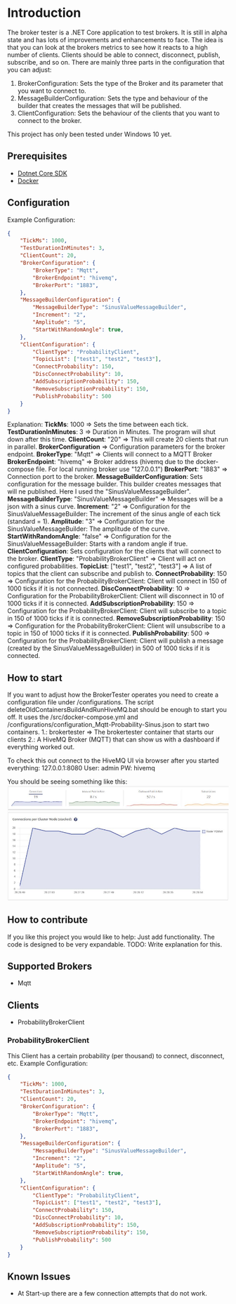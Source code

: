 # Introduction

The broker tester is a .NET Core application to test brokers.
It is still in alpha state and has lots of improvements and enhancements to face.
The idea is that you can look at the brokers metrics to see how it reacts to a high number of clients. Clients should be able to connect, disconnect, publish, subscribe, and so on. There are mainly three parts in the configuration that you can adjust:

1. BrokerConfiguration: Sets the type of the Broker and its parameter that you want to connect to.
2. MessageBuilderConfiguration: Sets the type and behaviour of the builder that creates  the messages that will be published.
3. ClientConfiguration: Sets the behaviour of the clients that you want to connect to the broker.

This project has only been tested under Windows 10 yet.

## Prerequisites

- [Dotnet Core SDK](https://dotnet.microsoft.com/download)
- [Docker](https://docs.docker.com/get-docker/)


## Configuration

Example Configuration:

```json
{
    "TickMs": 1000,
    "TestDurationInMinutes": 3,
    "ClientCount": 20,
    "BrokerConfiguration": {
        "BrokerType": "Mqtt",
        "BrokerEndpoint": "hivemq",
        "BrokerPort": "1883",
    },
    "MessageBuilderConfiguration": {
        "MessageBuilderType": "SinusValueMessageBuilder",
        "Increment": "2",
        "Amplitude": "5",
        "StartWithRandomAngle": true,
    },
    "ClientConfiguration": {
        "ClientType": "ProbabilityClient",
        "TopicList": ["test1", "test2", "test3"],
        "ConnectProbability": 150,
        "DiscConnectProbability": 10,
        "AddSubscriptionProbability": 150,
        "RemoveSubscriptionProbability": 150,
        "PublishProbability": 500
    }
}

```

Explanation:
**TickMs**: 1000 => Sets the time between each tick.
**TestDurationInMinutes**: 3 => Duration in Minutes. The program will shut down after this time.
**ClientCount**: "20" => This will create 20 clients that run in parallel.
**BrokerConfiguration** => Configuration parameters for the broker endpoint.
**BrokerType**: "Mqtt" => Clients will connect to a MQTT Broker
**BrokerEndpoint**: "hivemq" => Broker address (hivemq due to the docker-compose file. For local running broker use "127.0.0.1")
**BrokerPort**: "1883" => Connection port to the broker.
**MessageBuilderConfiguration**: Sets configuration for the message builder. This builder creates messages that will ne published. Here I used the "SinusValueMessageBuilder".
**MessageBuilderType**: "SinusValueMessageBuilder" => Messages will be a json with a sinus curve.
**Increment**: "2" => Configuration for the SinusValueMessageBuilder: The increment of the sinus angle of each tick (standard = 1).
**Amplitude**: "3" => Configuration for the SinusValueMessageBuilder: The amplitude of the curve.
**StartWithRandomAngle**: "false" => Configuration for the SinusValueMessageBuilder: Starts with a random angle if true.
**ClientConfiguration**: Sets configuration for the clients that will connect to the broker.
**ClientType**: "ProbabilityBrokerClient" => Client will act on configured probabilities.
**TopicList**: ["test1", "test2", "test3"] => A list of topics that the client can subscribe and publish to.
**ConnectProbability**: 150 => Configuration for the ProbabilityBrokerClient: Client will connect in 150 of 1000 ticks if it is not connected.
**DiscConnectProbability**: 10 => Configuration for the ProbabilityBrokerClient: Client will disconnect in 10 of 1000 ticks if it is connected.
**AddSubscriptionProbability**: 150 => Configuration for the ProbabilityBrokerClient: Client will subscribe to a topic in 150 of 1000 ticks if it is connected.
**RemoveSubscriptionProbability**: 150 => Configuration for the ProbabilityBrokerClient: Client will unsubscribe to a topic in 150 of 1000 ticks if it is connected.
**PublishProbability**: 500 => Configuration for the ProbabilityBrokerClient: Client will publish a message (created by the SinusValueMessageBuilder) in 500 of 1000 ticks if it is connected.

## How to start

If you want to adjust how the BrokerTester operates you need to create a configuration file under /configurations.
The script deleteOldContainersBuildAndRunHiveMQ.bat should be enough to start you off. It uses the /src/docker-compose.yml and /configurations/configuration_Mqtt-Probability-Sinus.json to start two containers.
1.: brokertester => The brokertester container that starts our clients
2.: A HiveMQ Broker (MQTT) that can show us with a dashboard if everything worked out.

To check this out connect to the HiveMQ UI via browser after you started everything:
127.0.0.1:8080
User: admin
PW: hivemq

You should be seeing something like this:
![](doc/HiveMQDashboard.JPG)

## How to contribute

If you like this project you would like to help: Just add functionality. The code is designed to be very expandable.
TODO: Write explanation for this.

## Supported Brokers

* Mqtt

## Clients

* ProbabilityBrokerClient

### ProbabilityBrokerClient

This Client has a certain probability (per thousand) to connect, disconnect, etc.
Example Configuration:

```json
{
    "TickMs": 1000,
    "TestDurationInMinutes": 3,
    "ClientCount": 20,
    "BrokerConfiguration": {
        "BrokerType": "Mqtt",
        "BrokerEndpoint": "hivemq",
        "BrokerPort": "1883",
    },
    "MessageBuilderConfiguration": {
        "MessageBuilderType": "SinusValueMessageBuilder",
        "Increment": "2",
        "Amplitude": "5",
        "StartWithRandomAngle": true,
    },
    "ClientConfiguration": {
        "ClientType": "ProbabilityClient",
        "TopicList": ["test1", "test2", "test3"],
        "ConnectProbability": 150,
        "DiscConnectProbability": 10,
        "AddSubscriptionProbability": 150,
        "RemoveSubscriptionProbability": 150,
        "PublishProbability": 500
    }
}
```

## Known Issues

- At Start-up there are a few connection attempts that do not work.